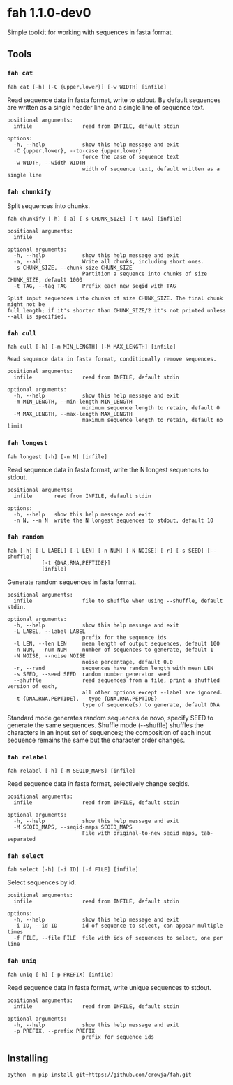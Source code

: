 # fah 1.1.0-dev0

Simple toolkit for working with sequences in fasta format.

## Tools

### `fah cat`

```
fah cat [-h] [-C {upper,lower}] [-w WIDTH] [infile]
```

Read sequence data in fasta format, write to stdout. By default sequences are written
as a single header line and a single line of sequence text.

```
positional arguments:
  infile                read from INFILE, default stdin

options:
  -h, --help            show this help message and exit
  -C {upper,lower}, --to-case {upper,lower}
                        force the case of sequence text
  -w WIDTH, --width WIDTH
                        width of sequence text, default written as a single line
```

### `fah chunkify`

Split sequences into chunks.

```
fah chunkify [-h] [-a] [-s CHUNK_SIZE] [-t TAG] [infile]
```

```
positional arguments:
  infile

optional arguments:
  -h, --help            show this help message and exit
  -a, --all             Write all chunks, including short ones.
  -s CHUNK_SIZE, --chunk-size CHUNK_SIZE
                        Partition a sequence into chunks of size CHUNK_SIZE, default 1000
  -t TAG, --tag TAG     Prefix each new seqid with TAG

Split input sequences into chunks of size CHUNK_SIZE. The final chunk might not be
full length; if it's shorter than CHUNK_SIZE/2 it's not printed unless --all is specified.
```

### `fah cull`

```
fah cull [-h] [-m MIN_LENGTH] [-M MAX_LENGTH] [infile]
```

```
Read sequence data in fasta format, conditionally remove sequences.

positional arguments:
  infile                read from INFILE, default stdin

optional arguments:
  -h, --help            show this help message and exit
  -m MIN_LENGTH, --min-length MIN_LENGTH
                        minimum sequence length to retain, default 0
  -M MAX_LENGTH, --max-length MAX_LENGTH
                        maximum sequence length to retain, default no limit
```

### `fah longest`

```
fah longest [-h] [-n N] [infile]
```

Read sequence data in fasta format, write the N longest sequences to stdout.

```
positional arguments:
  infile       read from INFILE, default stdin

options:
  -h, --help   show this help message and exit
  -n N, --n N  write the N longest sequences to stdout, default 10
```

### `fah random`

```
fah [-h] [-L LABEL] [-l LEN] [-n NUM] [-N NOISE] [-r] [-s SEED] [--shuffle]
           [-t {DNA,RNA,PEPTIDE}]
           [infile]
```

Generate random sequences in fasta format.

```
positional arguments:
  infile                file to shuffle when using --shuffle, default stdin.

optional arguments:
  -h, --help            show this help message and exit
  -L LABEL, --label LABEL
                        prefix for the sequence ids
  -l LEN, --len LEN     mean length of output sequences, default 100
  -n NUM, --num NUM     number of sequences to generate, default 1
  -N NOISE, --noise NOISE
                        noise percentage, default 0.0
  -r, --rand            sequences have random length with mean LEN
  -s SEED, --seed SEED  random number generator seed
  --shuffle             read sequences from a file, print a shuffled version of each,
                        all other options except --label are ignored.
  -t {DNA,RNA,PEPTIDE}, --type {DNA,RNA,PEPTIDE}
                        type of sequence(s) to generate, default DNA
```

Standard mode generates random sequences de novo, specify SEED to generate the same
sequences. Shuffle mode (--shuffle) shuffles the characters in an input set of
sequences; the composition of each input sequence remains the same but the character
order changes.

### `fah relabel`

```
fah relabel [-h] [-M SEQID_MAPS] [infile]
```

Read sequence data in fasta format, selectively change seqids.

```
positional arguments:
  infile                read from INFILE, default stdin

optional arguments:
  -h, --help            show this help message and exit
  -M SEQID_MAPS, --seqid-maps SEQID_MAPS
                        File with original-to-new seqid maps, tab-separated
```

### `fah select`

```
fah select [-h] [-i ID] [-f FILE] [infile]
```

Select sequences by id.

```
positional arguments:
  infile                read from INFILE, default stdin

options:
  -h, --help            show this help message and exit
  -i ID, --id ID        id of sequence to select, can appear multiple times
  -f FILE, --file FILE  file with ids of sequences to select, one per line
```

### `fah uniq`

```
fah uniq [-h] [-p PREFIX] [infile]
```

Read sequence data in fasta format, write unique sequences to stdout.

```
positional arguments:
  infile                read from INFILE, default stdin

optional arguments:
  -h, --help            show this help message and exit
  -p PREFIX, --prefix PREFIX
                        prefix for sequence ids
```

## Installing

```
python -m pip install git+https://github.com/crowja/fah.git
```
